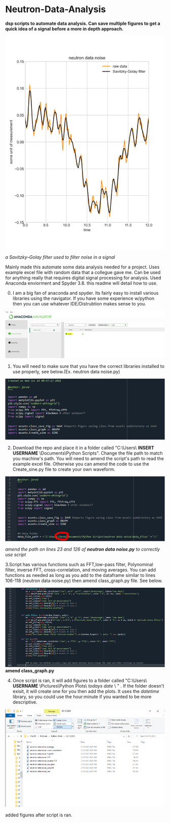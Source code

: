 # Neutron-Data-Analysis

**dsp scripts to automate data analysis. Can save multiple figures to get a quick idea of a signal before a more in depth approach.**

![Alternate image text](https://github.com/jrafferty15/Neutron-Data-Analysis/blob/main/neutron%20data%20noise/readme%20pix/neutron%20data%20noise_poly-fit.png)

*a Savitzky–Golay filter used to filter noise in a signal*





Mainly made this automate some data analysis needed for a project. Uses example excel file with random data that a collegue gave me. Can be used for anything really that requires digital signal processing for analysis. Used Anaconda enviorment and Spyder 3.8. this readme will detail how to use. 

0. I am a big fan of anaconda and spyder. Its fairly easy to install various libraries using the navigator. If you have some experience w/python then you can use whatever IDE/Distrubtion makes sense to you. 

![Alternate image text](https://github.com/jrafferty15/Neutron-Data-Analysis/blob/main/neutron%20data%20noise/readme%20pix/install%20packages.PNG)



1. You will need to make sure that you have the correct libraries installed to use properly, see below.(Ex. neutron data noise.py)

![Alternate image text](https://github.com/jrafferty15/Neutron-Data-Analysis/blob/main/neutron%20data%20noise/readme%20pix/Libraries%20used.PNG)

2. Download the repo and place it in a folder called "C:\Users\ **INSERT USERNAME** \Documents\Python Scripts\". Change the file path to match you machine's path. You will need to amend the script's path to read the example excel file. Otherwise you can amend the code to use the Create_sine.py file to create your own waveform.  


![Alternate image text](https://github.com/jrafferty15/Neutron-Data-Analysis/blob/main/neutron%20data%20noise/readme%20pix/Change%20Path.PNG)

*amend the path on lines 23 and 126 of **neutron data noise.py** to correctly use script*


3.Script has various functions such as FFT,low-pass filter, Polynominal filter, inverse FFT, cross-correlation, and moving averages. You can add functions as needed as long as you add to the dataframe similar to lines 106-118 (neutron data noise.py) then amend class_graph.py file. See below. 


![Alternate image text](https://github.com/jrafferty15/Neutron-Data-Analysis/blob/main/neutron%20data%20noise/readme%20pix/graph%20class.PNG)
 **amend class_graph.py**

4. Once script is ran, it will add figures to a folder called "C:\Users\ **USERNAME** \Pictures\Python Plots\ *todays date* \  " . If the folder doesn't exisit, it will create one for you then add the plots. It uses the *datetime* library, so you could use the hour:minute if you wanted to be more descriptive. 


![Alternate image text](https://github.com/jrafferty15/Neutron-Data-Analysis/blob/main/neutron%20data%20noise/readme%20pix/added%20figs.PNG)

added figures after script is ran. 





